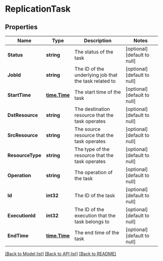 # ReplicationTask

## Properties
Name | Type | Description | Notes
------------ | ------------- | ------------- | -------------
**Status** | **string** | The status of the task | [optional] [default to null]
**JobId** | **string** | The ID of the underlying job that the task related to | [optional] [default to null]
**StartTime** | [**time.Time**](time.Time.md) | The start time of the task | [optional] [default to null]
**DstResource** | **string** | The destination resource that the task operates | [optional] [default to null]
**SrcResource** | **string** | The source resource that the task operates | [optional] [default to null]
**ResourceType** | **string** | The type of the resource that the task operates | [optional] [default to null]
**Operation** | **string** | The operation of the task | [optional] [default to null]
**Id** | **int32** | The ID of the task | [optional] [default to null]
**ExecutionId** | **int32** | The ID of the execution that the task belongs to | [optional] [default to null]
**EndTime** | [**time.Time**](time.Time.md) | The end time of the task | [optional] [default to null]

[[Back to Model list]](../README.md#documentation-for-models) [[Back to API list]](../README.md#documentation-for-api-endpoints) [[Back to README]](../README.md)


